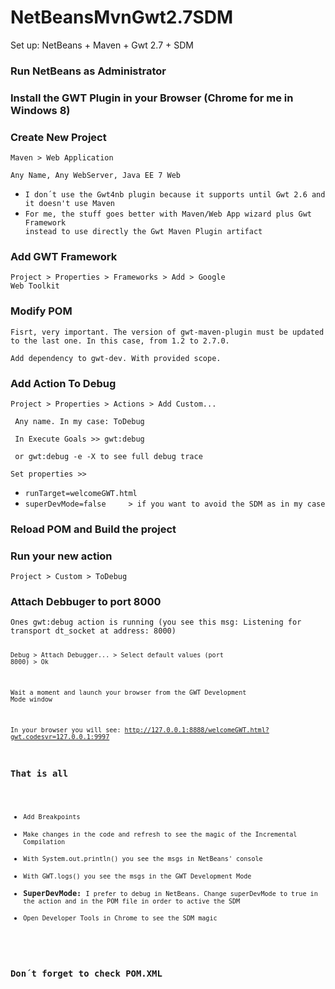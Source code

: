 # NetBeansMvnGwt2.7SDM
Set up: NetBeans + Maven + Gwt 2.7 + SDM

<h3>Run NetBeans as Administrator</h3>

<h3>Install the GWT Plugin in your Browser (Chrome for me in Windows 8)</h3>

<h3>Create New Project</h3>

<code>Maven > Web Application</code>

<code>Any Name, Any WebServer, Java EE 7 Web</code>

<ul>
<li><code>I don´t use the Gwt4nb plugin because it supports until Gwt 2.6 and it doesn't use Maven</code></li>
<li><code>For me, the stuff goes better with Maven/Web App wizard plus Gwt Framework 
instead to use directly the Gwt Maven Plugin artifact</code></li>
</ul>

<h3>Add GWT Framework</h3>

<code>Project > Properties > Frameworks > Add > Google Web Toolkit</code>

<h3>Modify POM</h3>
<code>Fisrt, very important. The version of gwt-maven-plugin must be updated to the last one. In this case, from 1.2 to 2.7.0.</code>

<code>Add dependency to gwt-dev. With provided scope.</code>

<h3>Add Action To Debug</h3>

<code>Project > Properties > Actions > Add Custom... </code>

<code> Any name. In my case: ToDebug</code>

<code> In Execute Goals >> gwt:debug</code>

<code> or gwt:debug -e -X to see full debug trace</code>

<code>Set properties >> </code>
<ul>
<li><code>runTarget=welcomeGWT.html</code></li>
<li><code>superDevMode=false     > if you want to avoid the SDM as in my case</code></li>
</ul>

<h3>Reload POM and Build the project</h3>

<h3>Run your new action</h3>
<code>Project > Custom > ToDebug</code>

<h3>Attach Debbuger to port 8000</h3>
<code>Ones gwt:debug action is running (you see this msg: Listening for transport dt_socket at address: 8000)

<code>Debug > Attach Debugger... > Select default values (port 8000) > Ok </code>

<code>Wait a moment and launch your browser from the GWT Development Mode window</code>

<code>In your browser you will see: http://127.0.0.1:8888/welcomeGWT.html?gwt.codesvr=127.0.0.1:9997 </code>

<h3>That is all</h3>
<ul>
<li><code>Add Breakpoints</code></li>
<li><code>Make changes in the code and refresh to see the magic of the Incremental Compilation</code></li>
<li><code>With System.out.println() you see the msgs in NetBeans' console</code></li>
<li><code>With GWT.logs() you see the msgs in the GWT Development Mode </code></li>
<li><strong>SuperDevMode: </strong><code>I prefer to debug in NetBeans. Change superDevMode to true in the action and in the POM file in order to active the SDM</code></li>
<li><code>Open Developer Tools in Chrome to see the SDM magic</code></li>
</ul>

<h3>Don´t forget to check POM.XML</h3>
